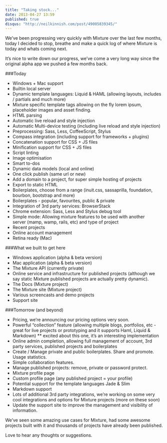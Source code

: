 ```yaml
---
title: "Taking stock..."
date: 2013-04-27 13:59
published: true
disqus: "http://neilkinnish.com/post/49005839345/"
---
```


We&#8217;ve been progressing very quickly with Mixture over the last few months, today I decided to stop, breathe and make a quick log of where Mixture is today and whats coming next.

It&#8217;s nice to write down our progress, we&#8217;ve come a very long way since the original alpha app we pushed a few months back.

###Today

* Windows + Mac support
* Builtin local server
* Dynamic template languages: Liquid &amp; HAML (allowing layouts, includes / partials and much more)
* Mixture specific template tags allowing on the fly lorem ipsum, placeholder images and asset finding.
* HTML parsing
* Automatic live reload and style injection
* Automatic Multi-device testing (including live reload and style injection)
* Preprocessing: Sass, Less, CoffeeScript, Stylus
* Compass integration (including support for frameworks + plugins)
* Concatenation support for CSS + JS files
* Minification support for CSS + JS files
* Script linting
* Image optimisation
* Smart to-dos
* Dynamic data models (local and online)
* One click publish (same url or new)
* Add a domain to a project, for super simple hosting of projects
* Export to static HTML
* Boilerplates, choose from a range (inuit.css, sassaprilla, foundation, bourbon, bootstrap and more)
* Boilerplates - popular, favourites, public &amp; private
* Integration of 3rd party services: BrowserStack
* Chrome extension: Sass, Less and Stylus debug tool
* Simple mode: Allowing mixture features to be used with another server (mamp, wamp, rails, etc) and type of project
* Recent projects
* Online account management
* Retina ready (Mac)

###What we built to get here

* Windows application (alpha &amp; beta version)
* Mac application (alpha &amp; beta version)
* The Mixture API (currently private)
* Online service and infrastructure for published projects (although we say static Mixture published projects are actually pretty dynamic).
* The Docs (Mixture project)
* The Mixture site (Mixture project)
* Various screencasts and demo projects
* Support site

###Tomorrow (and beyond)

* Pricing, we&#8217;re announcing our pricing options very soon.
* Powerful &#8220;collection&#8221; feature (allowing multiple blogs, portfolios, etc - great for live projects or prototyping and it supports Haml, Liquid &amp; Markdown) ** excited about this one, it&#8217;s an interesting implementation
* Online admin completion, allowing full management of account, 3rd party services, published projects and boilerplates
* Create / Manage private and public boilerplates. Share and promote. Usage statistics.
* Simple collaboration features.
* Manage published projects: remove, private or password protect.
* Mixture profile page
* Custom profile page (any published project = your profile)
* Potential support for the template languages Jade &amp; Slim
* Markdown support
* Lots of additional 3rd party integrations, we&#8217;re working on some very cool integrations and options for Mixture projects (more on these soon)
* Update the support site to improve the management and visibility of information.

We&#8217;ve seen some amazing use cases for Mixture, had some awesome projects built with it and thousands of projects have already been published.

Love to hear any thoughts or suggestions.